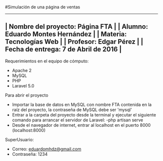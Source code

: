 #Simulación de una página de ventas

-----------------------------------------------------------------
|	Nombre del proyecto: Página FTA				|
|	Alumno: Eduardo Montes Hernández			|
|	Materia: Tecnologías Web				|
|	Profesor: Edgar Pérez					|
|	Fecha de entrega: 7 de Abril de 2016			|
-----------------------------------------------------------------


Requerimientos en el equipo de cómputo:
- Apache 2
- MySQL
- PHP
- Laravel 5.0

Para abrir el proyecto
- Importar la base de datos en MySQL con nombre FTA contenida en la raíz del proyecto, la contraseña de MySQL debe ser 'mysql'
- Entrar a la carpeta del proyecto desde la terminal y ejecutar el siguiente comando para arrancar el servidor de Laravel:
	-php artisan serve
- Desde el navegador de internet, entrar al localhost en el puerto 8000 (localhost:8000)

SuperUsuario: 
- Correo: eduardomhdz@gmail.com
- Contraseña: 1234


